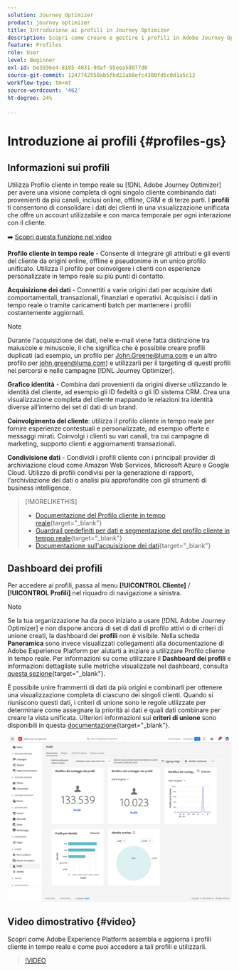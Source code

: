 ```yaml
---
solution: Journey Optimizer
product: journey optimizer
title: Introduzione ai profili in Journey Optimizer
description: Scopri come creare e gestire i profili in Adobe Journey Optimizer
feature: Profiles
role: User
level: Beginner
exl-id: be3936e4-8185-4031-9daf-95eea58077d0
source-git-commit: 1247742550ab5fbd22ab8efc4300fd5c0d1a5c12
workflow-type: tm+mt
source-wordcount: '462'
ht-degree: 24%

---
```


# Introduzione ai profili {#profiles-gs}

## Informazioni sui profili

Utilizza Profilo cliente in tempo reale su [!DNL Adobe Journey Optimizer] per avere una visione completa di ogni singolo cliente combinando dati provenienti da più canali, inclusi online, offline, CRM e di terze parti. I **profili** ti consentono di consolidare i dati dei clienti in una visualizzazione unificata che offre un account utilizzabile e con marca temporale per ogni interazione con il cliente.

➡️ [Scopri questa funzione nel video](#video)

**Profilo cliente in tempo reale&#x200B;** - Consente di integrare gli attributi e gli eventi del cliente da origini online, offline e pseudonime in un unico profilo unificato. &#x200B;Utilizza il profilo per coinvolgere i clienti con esperienze personalizzate in tempo reale su più punti di contatto. &#x200B;

**Acquisizione dei dati** - Connettiti a varie origini dati per acquisire dati comportamentali, transazionali, finanziari e operativi. Acquisisci i dati in tempo reale o tramite caricamenti batch per mantenere i profili costantemente aggiornati.

>[!NOTE]
>
>Durante l&#39;acquisizione dei dati, nelle e-mail viene fatta distinzione tra maiuscole e minuscole, il che significa che è possibile creare profili duplicati (ad esempio, un profilo per John.Greene@luma.com e un altro profilo per john.green@luma.com) e utilizzarli per il targeting di questi profili nei percorsi e nelle campagne [!DNL Journey Optimizer].

**Grafico identità** - Combina dati provenienti da origini diverse utilizzando le identità del cliente, ad esempio gli ID fedeltà o gli ID sistema CRM. &#x200B;Crea una visualizzazione completa del cliente mappando le relazioni tra identità diverse all’interno dei set di dati di un brand. &#x200B;

**Coinvolgimento del cliente**: utilizza il profilo cliente in tempo reale per fornire esperienze contestuali e personalizzate, ad esempio offerte e messaggi mirati. &#x200B;Coinvolgi i clienti su vari canali, tra cui campagne di marketing, supporto clienti e aggiornamenti transazionali. &#x200B;

**Condivisione dati** - Condividi i profili cliente con i principali provider di archiviazione cloud come Amazon Web Services, Microsoft Azure e Google Cloud. Utilizzo di profili condivisi per la generazione di rapporti, l&#39;archiviazione dei dati o analisi più approfondite con gli strumenti di business intelligence.

>[!MORELIKETHIS]
>
>* [Documentazione del Profilo cliente in tempo reale](https://experienceleague.adobe.com/docs/experience-platform/query/home.html?lang=it){target="_blank"}
>* [Guardrail predefiniti per dati e segmentazione del profilo cliente in tempo reale](https://experienceleague.adobe.com/it/docs/experience-platform/profile/guardrails){target="_blank"}
>* &#x200B;[Documentazione sull&#39;acquisizione dei dati](https://experienceleague.adobe.com/it/docs/experience-platform/ingestion/home){target="_blank"}

## Dashboard dei profili

Per accedere ai profili, passa al menu **[!UICONTROL Cliente]** / **[!UICONTROL Profili]** nel riquadro di navigazione a sinistra.

>[!NOTE]
>
>Se la tua organizzazione ha da poco iniziato a usare [!DNL Adobe Journey Optimizer] e non dispone ancora di set di dati di profilo attivi o di criteri di unione creati, la dashboard dei **profili** non è visibile. Nella scheda **Panoramica** sono invece visualizzati collegamenti alla documentazione di Adobe Experience Platform per aiutarti a iniziare a utilizzare Profilo cliente in tempo reale. Per informazioni su come utilizzare il **Dashboard dei profili** e informazioni dettagliate sulle metriche visualizzate nel dashboard, consulta [questa sezione](https://experienceleague.adobe.com/docs/experience-platform/profile/ui/user-guide.html?lang=it){target="_blank"}.

È possibile unire frammenti di dati da più origini e combinarli per ottenere una visualizzazione completa di ciascuno dei singoli clienti. Quando si riuniscono questi dati, i criteri di unione sono le regole utilizzate per determinare come assegnare la priorità ai dati e quali dati combinare per creare la vista unificata. Ulteriori informazioni sui **criteri di unione** sono disponibili in questa [documentazione](https://experienceleague.adobe.com/docs/experience-platform/profile/merge-policies/ui-guide.html?lang=it){target="_blank"}.

![](assets/profiles-home.png)

## Video dimostrativo {#video}

Scopri come Adobe Experience Platform assembla e aggiorna i profili cliente in tempo reale e come puoi accedere a tali profili e utilizzarli.

>[!VIDEO](https://video.tv.adobe.com/v/36266?captions=ita&quality=12)
